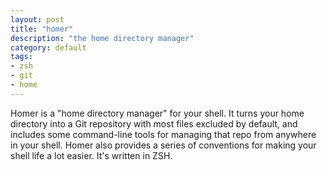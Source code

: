 ```yaml
---
layout: post
title: "homer"
description: "the home directory manager"
category: default
tags:
- zsh
- git
- home
---
```


Homer is a "home directory manager" for your shell. It turns your home
directory into a Git repository with most files excluded by default, and
includes some command-line tools for managing that repo from anywhere in
your shell. Homer also provides a series of conventions for making your
shell life a lot easier. It's written in ZSH.
